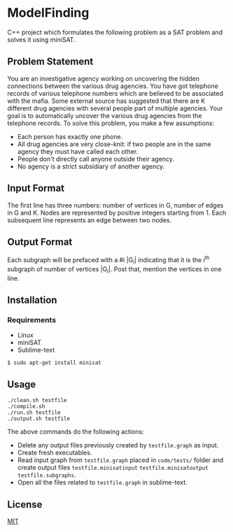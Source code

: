 # ModelFinding

C++ project which formulates the following problem as a SAT problem and solves it using miniSAT.

## Problem Statement
You are an investigative agency working on uncovering the hidden connections between the various drug agencies. You have got telephone records of various telephone numbers which are believed to be associated with the mafia. Some external source has suggested that there are K different drug agencies with several people part of multiple agencies. Your goal is to automatically uncover the various drug agencies from the telephone records. To solve this problem, you make a few assumptions:
* Each person has exactly one phone.
* All drug agencies are very close-knit: if two people are in the same agency they must have called each other.
* People don't directly call anyone outside their agency.
* No agency is a strict subsidiary of another agency.

## Input Format
The first line has three numbers: number of vertices in G, number of edges in G and K. Nodes are represented by positive integers starting from 1. Each subsequent line represents an edge between two nodes.

## Output Format
Each subgraph will be prefaced with a #i |G<sub>i</sub>| indicating that it is the i<sup>th</sup> subgraph of number of vertices |G<sub>i</sub>|. Post that, mention the vertices in one line.

## Installation

### Requirements
* Linux
* miniSAT
* Sublime-text

`$ sudo apt-get install minisat`

## Usage

```
./clean.sh testfile
./compile.sh
./run.sh testfile
./output.sh testfile
```
The above commands do the following actions:
* Delete any output files previously created by `testfile.graph` as input.
* Create fresh executables.
* Read input graph from `testfile.graph` placed in `code/tests/` folder and create output files `testfile.minisatinput` `testfile.minisatoutput` `testfile.subgraphs`.
* Open all the files related to `testfile.graph` in sublime-text. 

## License
[MIT](https://choosealicense.com/licenses/mit/)
